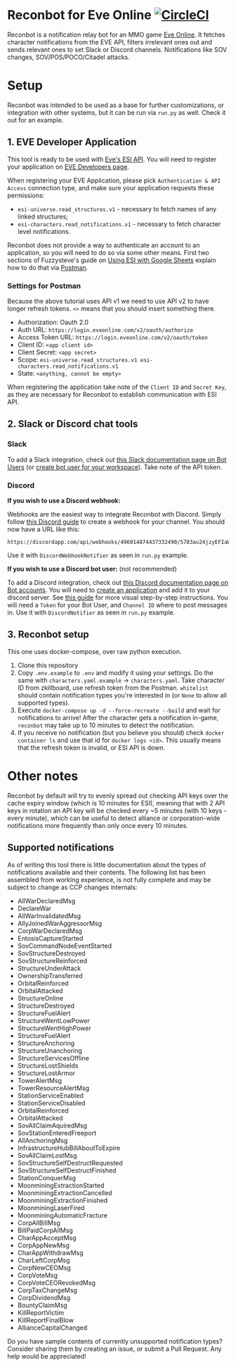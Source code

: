 Reconbot for Eve Online [![CircleCI](https://circleci.com/gh/flakas/reconbot.svg?style=svg)](https://circleci.com/gh/flakas/reconbot)
=======================

Reconbot is a notification relay bot for an MMO game [Eve Online](http://secure.eveonline.com/signup/?invc=905e73a0-eb57-49ab-8fe5-9759c2ba5e99&action=buddy).
It fetches character notifications from the EVE API, filters irrelevant ones out and sends relevant ones to set Slack or Discord channels.
Notifications like SOV changes, SOV/POS/POCO/Citadel attacks.

# Setup

Reconbot was intended to be used as a base for further customizations, or integration with other systems, but it can be run via `run.py` as well. Check it out for an example.

## 1. EVE Developer Application

This tool is ready to be used with [Eve's ESI API](https://esi.tech.ccp.is/). You will need to register your application on [EVE Developers page](https://developers.eveonline.com/applications).

When registering your EVE Application, please pick `Authentication & API Access` connection type, and make sure your application requests these permissions:

- `esi-universe.read_structures.v1` - necessary to fetch names of any linked structures;
- `esi-characters.read_notifications.v1` - necessary to fetch character level notifications.

Reconbot does not provide a way to authenticate an account to an application, so you will need to do so via some other means. First two sections of Fuzzysteve's guide on [Using ESI with Google Sheets](https://www.fuzzwork.co.uk/2017/03/14/using-esi-google-sheets/) explain how to do that via [Postman](https://www.getpostman.com/). 

### Settings for Postman

Because the above tutorial uses API v1 we need to use API v2 to have longer refresh tokens. `<>` means that you should insert something there.

- Authorization: Oauth 2.0
- Auth URL: `https://login.eveonline.com/v2/oauth/authorize`
- Access Token URL: `https://login.eveonline.com/v2/oauth/token`
- Client ID: `<app client id>`
- Client Secret: `<app secret>`
- Scope: `esi-universe.read_structures.v1 esi-characters.read_notifications.v1`
- State: `<anything, cannot be empty>`


When registering the application take note of the `Client ID` and `Secret Key`, as they are necessary for Reconbot to establish communication with ESI API.

## 2. Slack or Discord chat tools

### Slack

To add a Slack integration, check out [this Slack documentation page on Bot Users](https://api.slack.com/bot-users) (or [create bot user for your workspace](https://my.slack.com/services/new/bot)). Take note of the API token.

### Discord

__If you wish to use a Discord webhook:__

Webhooks are the easiest way to integrate Reconbot with Discord. Simply follow [this Discord guide](https://support.discordapp.com/hc/en-us/articles/228383668-Intro-to-Webhooks) to create a webhook for your channel.
You should now have a URL like this:
```
https://discordapp.com/api/webhooks/496014874437332490/5783au24jzyEFIaWnfTvJn0gFzh5REEEE3ee3e3eNKeFee3We2cIe_6e7e36ugUj5zEm
```
Use it with `DiscordWebhookNotifier` as seen in `run.py` example.

__If you wish to use a Discord bot user:__ (not recommended)

To add a Discord integration, check out [this Discord documentation page on Bot accounts](https://discordapp.com/developers/docs/topics/oauth2#bots).
You will need to [create an application](https://discordapp.com/developers/applications/me#top) and add it to your discord server.
See [this guide](https://github.com/Chikachi/DiscordIntegration/wiki/How-to-get-a-token-and-channel-ID-for-Discord) for more visual step-by-step instructions.
You will need a `Token` for your Bot User, and `Channel ID` where to post messages in.
Use it with `DiscordNotifier` as seen in `run.py` example.

## 3. Reconbot setup

This one uses docker-compose, over raw python execution.

1. Clone this repository
2. Copy `.env.example` to `.env` and modify it using your settings. Do the same with `characters.yaml.example` -> `characters.yaml`. Take character ID from zkillboard, use refresh token from the Postman.
  `whitelist` should contain notification types you're interested in (or `None` to allow all supported types).
3. Execute `docker-compose up -d --force-recreate --build` and wait for notifications to arrive! After the character gets a notification in-game, `reconbot` may take up to 10 minutes to detect the notification.
4. If you receive no notification (but you believe you should) check `docker container ls` and use that id for `docker logs <id>`. This usually means that the refresh token is invalid, or ESI API is down.

# Other notes

Reconbot by default will try to evenly spread out checking API keys over the cache expiry window (which is 10 minutes for ESI), meaning that with 2 API keys in rotation an API key will be checked every ~5 minutes (with 10 keys - every minute), which can be useful to detect alliance or corporation-wide notifications more frequently than only once every 10 minutes.

## Supported notifications

As of writing this tool there is little documentation about the types of notifications available and their contents. The following list has been assembled from working experience, is not fully complete and may be subject to change as CCP changes internals:

- AllWarDeclaredMsg
- DeclareWar
- AllWarInvalidatedMsg
- AllyJoinedWarAggressorMsg
- CorpWarDeclaredMsg
- EntosisCaptureStarted
- SovCommandNodeEventStarted
- SovStructureDestroyed
- SovStructureReinforced
- StructureUnderAttack
- OwnershipTransferred
- OrbitalReinforced
- OrbitalAttacked
- StructureOnline
- StructureDestroyed
- StructureFuelAlert
- StructureWentLowPower
- StructureWentHighPower
- StructureFuelAlert
- StructureAnchoring
- StructureUnanchoring
- StructureServicesOffline
- StructureLostShields
- StructureLostArmor
- TowerAlertMsg
- TowerResourceAlertMsg
- StationServiceEnabled
- StationServiceDisabled
- OrbitalReinforced
- OrbitalAttacked
- SovAllClaimAquiredMsg
- SovStationEnteredFreeport
- AllAnchoringMsg
- InfrastructureHubBillAboutToExpire
- SovAllClaimLostMsg
- SovStructureSelfDestructRequested
- SovStructureSelfDestructFinished
- StationConquerMsg
- MoonminingExtractionStarted
- MoonminingExtractionCancelled
- MoonminingExtractionFinished
- MoonminingLaserFired
- MoonminingAutomaticFracture
- CorpAllBillMsg
- BillPaidCorpAllMsg
- CharAppAcceptMsg
- CorpAppNewMsg
- CharAppWithdrawMsg
- CharLeftCorpMsg
- CorpNewCEOMsg
- CorpVoteMsg
- CorpVoteCEORevokedMsg
- CorpTaxChangeMsg
- CorpDividendMsg
- BountyClaimMsg
- KillReportVictim
- KillReportFinalBlow
- AllianceCapitalChanged

Do you have sample contents of currently unsupported notification types? Consider sharing them by creating an issue, or submit a Pull Request. Any help would be appreciated!
